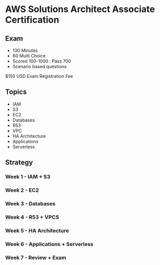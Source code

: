 # AWS Solutions Architect Associate Certification

## Exam
* 130 Minutes
* 60 Multi Choice
* Scored 100-1000 : Pass 700
* Scenario based questions

$150 USD Exam Registration Fee

## Topics
* IAM
* S3
* EC2
* Databases
* R53
* VPC
* HA Architecture
* Applications
* Serverless

## Strategy

### Week 1 - IAM + S3
### Week 2 - EC2
### Week 3 - Databases
### Week 4 - R53 + VPCS
### Week 5 - HA Architecture
### Week 6 - Applications + Serverless
### Week 7 - Review + Exam

